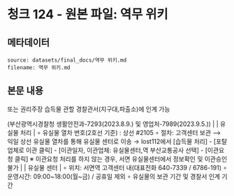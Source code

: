 # 청크 124 - 원본 파일: 역무 위키

## 메타데이터

```
source: datasets/final_docs/역무 위키.md
filename: 역무 위키.md
```

## 본문 내용

또는 권리주장 습득물 관할 경찰관서(지구대,파출소)에 인계 가능

(부산광역시경찰청 생활안전과-7293(2023.8.9.) 및 영업처-7989(2023.9.5.)) | | 유실물 처리 | ∘ 유실물 열차 번호(2호선 기준) : 상선 #2105 ∘ 절차: 고객센터 보관 ⟶ 익일 상선 유실물 열차를 통해 유실물 센터로 이송 → lost112에서 [습득물 처리] - [포탈업체로 이관 클릭] - [이관일자, 이관업체: 유실물센터,역 부산교통공사 선택] - [이관요청 클릭] ※ 이관요청 처리를 하지 않는 경우, 서면 유실물센터에서 정보확인 및 이관승인 불가 | | 유실물 센터 | ∘ 위치: 서면역 고객센터 내(대표전화 640-7339 / 6786-191) ∘ 운영시간: 09:00~18:00(월~금) / 공휴일 제외 ∘ 유실물의 보관 기간 및 경찰서 인계 기간